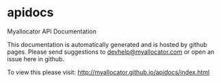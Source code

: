 apidocs
=======

Myallocator API Documentation

This documentation is automatically generated and is hosted by github pages.
Please send suggestions to devhelp@myallocator.com or open an issue here in github.

To view this please visit: http://myallocator.github.io/apidocs/index.html

